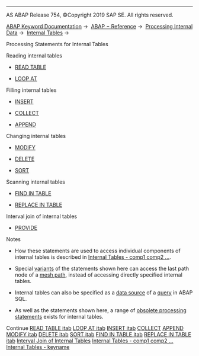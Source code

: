   

* * *

AS ABAP Release 754, ©Copyright 2019 SAP SE. All rights reserved.

[ABAP Keyword Documentation](javascript:call_link\('abenabap.htm'\)) →  [ABAP − Reference](javascript:call_link\('abenabap_reference.htm'\)) →  [Processing Internal Data](javascript:call_link\('abenabap_data_working.htm'\)) →  [Internal Tables](javascript:call_link\('abenitab.htm'\)) → 

Processing Statements for Internal Tables

Reading internal tables

-   [READ TABLE](javascript:call_link\('abapread_table.htm'\))

-   [LOOP AT](javascript:call_link\('abaploop_at_itab_variants.htm'\))

Filling internal tables

-   [INSERT](javascript:call_link\('abapinsert_itab.htm'\))

-   [COLLECT](javascript:call_link\('abapcollect.htm'\))

-   [APPEND](javascript:call_link\('abapappend.htm'\))

Changing internal tables

-   [MODIFY](javascript:call_link\('abapmodify_itab.htm'\))

-   [DELETE](javascript:call_link\('abapdelete_itab.htm'\))

-   [SORT](javascript:call_link\('abapsort_itab.htm'\))

Scanning internal tables

-   [FIND IN TABLE](javascript:call_link\('abapfind_itab.htm'\))

-   [REPLACE IN TABLE](javascript:call_link\('abapfind_itab.htm'\))

Interval join of internal tables

-   [PROVIDE](javascript:call_link\('abapprovide.htm'\))

Notes

-   How these statements are used to access individual components of internal tables is described in [Internal Tables - comp1 comp2 ...](javascript:call_link\('abenitab_components.htm'\)).

-   Special [variants](javascript:call_link\('abenmesh_path_usage.htm'\)) of the statements shown here can access the last path node of a [mesh path](javascript:call_link\('abenmesh_pathes.htm'\)), instead of accessing directly specified internal tables.

-   Internal tables can also be specified as a [data source](javascript:call_link\('abapselect_itab.htm'\)) of a [query](javascript:call_link\('abenquery_glosry.htm'\) "Glossary Entry") in ABAP SQL.

-   As well as the statements shown here, a range of [obsolete processing statements](javascript:call_link\('abenitab_obsolete.htm'\)) exists for internal tables.

Continue
[READ TABLE itab](javascript:call_link\('abapread_table.htm'\))
[LOOP AT itab](javascript:call_link\('abaploop_at_itab_variants.htm'\))
[INSERT itab](javascript:call_link\('abapinsert_itab.htm'\))
[COLLECT](javascript:call_link\('abapcollect.htm'\))
[APPEND](javascript:call_link\('abapappend.htm'\))
[MODIFY itab](javascript:call_link\('abapmodify_itab.htm'\))
[DELETE itab](javascript:call_link\('abapdelete_itab.htm'\))
[SORT itab](javascript:call_link\('abapsort_itab.htm'\))
[FIND IN TABLE itab](javascript:call_link\('abapfind_itab.htm'\))
[REPLACE IN TABLE itab](javascript:call_link\('abapreplace_itab.htm'\))
[Interval Join of Internal Tables](javascript:call_link\('abeninternal_table_interval_spcl.htm'\))
[Internal Tables - comp1 comp2 ...](javascript:call_link\('abenitab_components.htm'\))
[Internal Tables - keyname](javascript:call_link\('abenkeyname.htm'\))